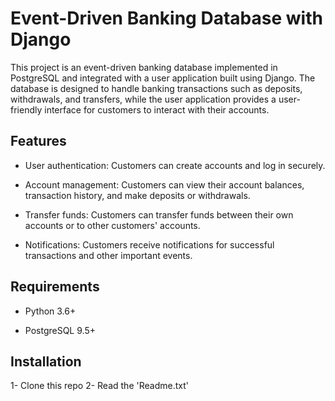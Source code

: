 # Event-Driven Banking Database with Django



This project is an event-driven banking database implemented in PostgreSQL and integrated with a user application built using Django. The database is designed to handle banking transactions such as deposits, withdrawals, and transfers, while the user application provides a user-friendly interface for customers to interact with their accounts.



## Features



- User authentication: Customers can create accounts and log in securely.

- Account management: Customers can view their account balances, transaction history, and make deposits or withdrawals.

- Transfer funds: Customers can transfer funds between their own accounts or to other customers' accounts.

- Notifications: Customers receive notifications for successful transactions and other important events.



## Requirements



- Python 3.6+

- PostgreSQL 9.5+


## Installation

1- Clone this repo
2- Read the 'Readme.txt'
